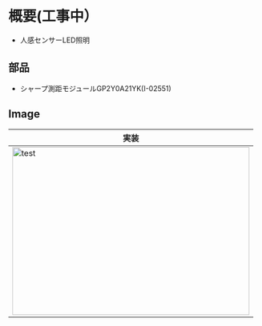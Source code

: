 # 概要(工事中）
* 人感センサーLED照明

## 部品
* シャープ測距モジュールGP2Y0A21YK(I-02551)

## Image
|実装|
|---|
|<img src="" alt="test" title="test" width="473" height="336">|
